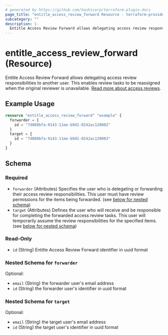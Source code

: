 ```yaml
---
# generated by https://github.com/hashicorp/terraform-plugin-docs
page_title: "entitle_access_review_forward Resource - terraform-provider-entitle"
subcategory: ""
description: |-
  Entitle Access Review Forward allows delegating access review responsibilities to another user. This enables review tasks to be reassigned when the original reviewer is unavailable. Read more about access reviews https://docs.beyondtrust.com/entitle/docs/access-review.
---
```


# entitle_access_review_forward (Resource)

Entitle Access Review Forward allows delegating access review responsibilities to another user. This enables review tasks to be reassigned when the original reviewer is unavailable. [Read more about access reviews](https://docs.beyondtrust.com/entitle/docs/access-review).

## Example Usage

```terraform
resource "entitle_access_review_forward" "example" {
  forwarder = {
    id = "7d080bfa-9143-11ee-b9d1-0242ac120002"
  }
  target = {
    id = "7d080bfa-9143-11ee-b9d1-0242ac120003"
  }
}
```

<!-- schema generated by tfplugindocs -->
## Schema

### Required

- `forwarder` (Attributes) Specifies the user who is delegating or forwarding their access review responsibilities. This user must have review permissions for the items being forwarded. (see [below for nested schema](#nestedatt--forwarder))
- `target` (Attributes) Defines the user who will receive and be responsible for completing the forwarded access review tasks. This user will temporarily assume the review responsibilities for the specified items. (see [below for nested schema](#nestedatt--target))

### Read-Only

- `id` (String) Entitle Access Review Forward identifier in uuid format

<a id="nestedatt--forwarder"></a>
### Nested Schema for `forwarder`

Optional:

- `email` (String) the forwarder user's email address
- `id` (String) the forwarder user's identifier in uuid format


<a id="nestedatt--target"></a>
### Nested Schema for `target`

Optional:

- `email` (String) the target user's email address
- `id` (String) the target user's identifier in uuid format
